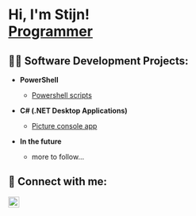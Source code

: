 <h1>Hi, I'm Stijn! <br/><a href="https://github.com/SDormans">Programmer</a>

<h2>👨‍💻 Software Development Projects:</h2>

- <b>PowerShell</b>
  - [Powershell scripts](https://github.com/SDormans/Powershell)
  
- <b>C# (.NET Desktop Applications)</b>
  - [Picture console app](https://github.com/SDormans/Picturesconsole)
  
- <b>In the future</b>
  - more to follow...
  
<h2> 🤳 Connect with me:</h2>

[<img align="left" alt="stijn-dormans-7b7797181 | LinkedIn" width="22px" src="https://cdn.jsdelivr.net/npm/simple-icons@v3/icons/linkedin.svg" />][linkedin]

[linkedin]: https://www.linkedin.com/in/stijn-dormans-7b7797181/
